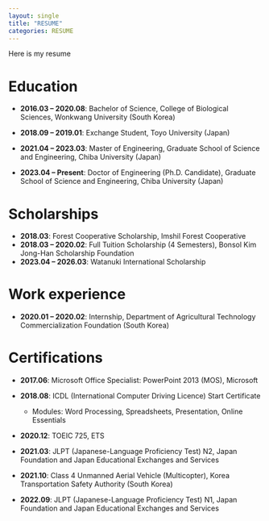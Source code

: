 ```yaml
---
layout: single
title: "RESUME"
categories: RESUME
---
```


Here is my resume

# Education

- **2016.03 – 2020.08**: Bachelor of Science, College of Biological Sciences, Wonkwang University (South Korea)

- **2018.09 – 2019.01**: Exchange Student, Toyo University (Japan)

- **2021.04 – 2023.03**: Master of Engineering, Graduate School of Science and Engineering, Chiba University (Japan)

- **2023.04 – Present**: Doctor of Engineering (Ph.D. Candidate), Graduate School of Science and Engineering, Chiba University (Japan)
  
  

# Scholarships

- **2018.03**: Forest Cooperative Scholarship, Imshil Forest Cooperative
- **2018.03 – 2020.02**: Full Tuition Scholarship (4 Semesters), Bonsol Kim Jong-Han Scholarship Foundation
- **2023.04 – 2026.03**: Watanuki International Scholarship
  
  

# Work experience

- **2020.01 – 2020.02**: Internship, Department of Agricultural Technology Commercialization Foundation (South Korea)  
  
  

# Certifications

- **2017.06**: Microsoft Office Specialist: PowerPoint 2013 (MOS), Microsoft

- **2018.08**: ICDL (International Computer Driving Licence) Start Certificate 
  
  - Modules: Word Processing, Spreadsheets, Presentation, Online Essentials

- **2020.12**: TOEIC 725, ETS

- **2021.03**: JLPT (Japanese-Language Proficiency Test) N2, Japan Foundation and Japan Educational Exchanges and Services

- **2021.10**: Class 4 Unmanned Aerial Vehicle (Multicopter), Korea Transportation Safety Authority (South Korea)

- **2022.09**: JLPT (Japanese-Language Proficiency Test) N1, Japan Foundation and Japan Educational Exchanges and Services
